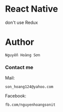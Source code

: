 # React Native
don't use Redux
# Author
```
Nguyễn Hoàng Sơn
```

### Contact me
Mail:
```
son_hoang124@yahoo.com 
```
Facebook:
```
fb.com/nguyenhoangsonit
```


